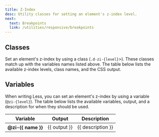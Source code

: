 ```yaml
---
title: Z-Index
desc: Utility classes for setting an element's z-index level.
next:
  text: Breakpoints
  link: /utilities/responsive/breakpoints
---
```


## Classes
Set an element's z-index by using a class (`.d-zi-{level}`>). These classes match up with the variables names listed above. The table below lists the available z-index levels, class names, and the CSS output.

<utility-class-table>
  <template #content>
    <tbody>
      <tr v-for="{ name, output } in zIndex">
        <th scope="row" class="d-ff-mono d-fc-purple d-fs12 d-fw-normal">.d-zi-{{ name }}</th>
        <td class="d-ff-mono d-fc-orange d-fs12">z-index: {{ output }};</td>
      </tr>
    </tbody>
   </template>
</utility-class-table>

<script setup>
  import zIndex from '@data/z-index.json';
</script>

## Variables
When writing Less, you can set an element's z-index by using a variable (`@zi-{level}`). The table below lists the available variables, output, and a description for when they should be used.

<table class="d-table dialtone-doc-table">
  <thead>
    <tr>
      <th scope="col" class="d-w25p">Variable</th>
      <th scope="col">Output</th>
      <th scope="col">Description</th>
    </tr>
  </thead>
  <tbody>
    <tr v-for="{ name, description, output } in zIndex">
      <th scope="row" class="d-ff-mono d-fc-pink-500 d-fs12 d-fw-normal">@zi-{{ name }}</th>
      <td>{{ output }}</td>
      <td class="dialtone-table--sans">{{ description }}</td>
    </tr>
  </tbody>
</table>
